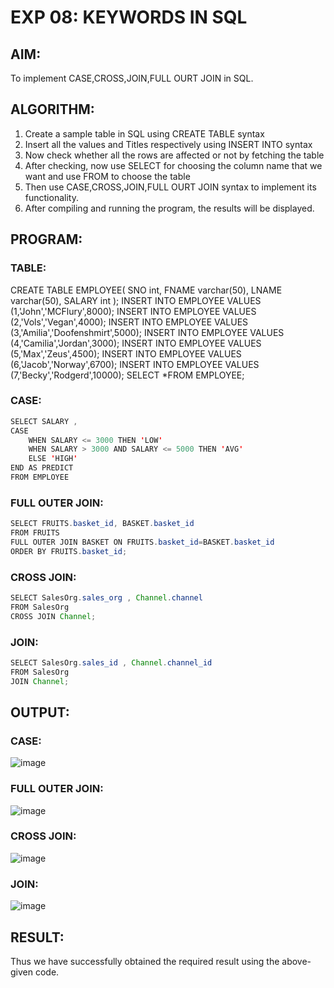 # EXP 08: KEYWORDS IN SQL

## AIM:
To implement CASE,CROSS,JOIN,FULL OURT JOIN in SQL.

## ALGORITHM:
1. Create a sample table in SQL using CREATE TABLE syntax
2. Insert all the values and Titles respectively using INSERT INTO syntax
3. Now check whether all the rows are affected or not by fetching the table
4. After checking, now use SELECT for choosing the column name that we want and use FROM to choose the table
5. Then use CASE,CROSS,JOIN,FULL OURT JOIN syntax to implement its functionality.
6. After compiling and running the program, the results will be displayed.

## PROGRAM:

### TABLE:

CREATE TABLE EMPLOYEE(
 	SNO int,
	FNAME varchar(50),
  	LNAME varchar(50),
	SALARY int
);
INSERT INTO EMPLOYEE VALUES (1,'John','MCFlury',8000);
INSERT INTO EMPLOYEE VALUES (2,'Vols','Vegan',4000);
INSERT INTO EMPLOYEE VALUES (3,'Amilia','Doofenshmirt',5000);
INSERT INTO EMPLOYEE VALUES (4,'Camilia','Jordan',3000);
INSERT INTO EMPLOYEE VALUES (5,'Max','Zeus',4500);
INSERT INTO EMPLOYEE VALUES (6,'Jacob','Norway',6700);
INSERT INTO EMPLOYEE VALUES (7,'Becky','Rodgerd',10000);
SELECT *FROM EMPLOYEE;

### CASE:
```java
SELECT SALARY ,
CASE
	WHEN SALARY <= 3000 THEN 'LOW'
    WHEN SALARY > 3000 AND SALARY <= 5000 THEN 'AVG'
    ELSE 'HIGH'
END AS PREDICT
FROM EMPLOYEE
```

### FULL OUTER JOIN:
```java
SELECT FRUITS.basket_id, BASKET.basket_id
FROM FRUITS
FULL OUTER JOIN BASKET ON FRUITS.basket_id=BASKET.basket_id
ORDER BY FRUITS.basket_id;
```
### CROSS JOIN:
```java
SELECT SalesOrg.sales_org , Channel.channel
FROM SalesOrg
CROSS JOIN Channel;
```
### JOIN:
```java
SELECT SalesOrg.sales_id , Channel.channel_id
FROM SalesOrg
JOIN Channel;
```
## OUTPUT:
### CASE:
![image](https://github.com/gpavithra673/Exp-8-Implement-the-keyword-Case-Cross-Join-full-outer-join/assets/93427264/cf47cafb-de6a-401c-8cab-2541bff11028)

### FULL OUTER JOIN:
![image](https://github.com/gpavithra673/Exp-8-Implement-the-keyword-Case-Cross-Join-full-outer-join/assets/93427264/cd037ed7-6efb-425a-8c60-46bee5e6a5f6)

### CROSS JOIN:
![image](https://github.com/gpavithra673/Exp-8-Implement-the-keyword-Case-Cross-Join-full-outer-join/assets/93427264/6915d8dc-6366-4a0e-9272-326160969f65)

### JOIN:
![image](https://github.com/gpavithra673/Exp-8-Implement-the-keyword-Case-Cross-Join-full-outer-join/assets/93427264/642882eb-b94e-46e6-8609-b170061be90c)

## RESULT:
Thus we have successfully obtained the required result using the above-given code.
